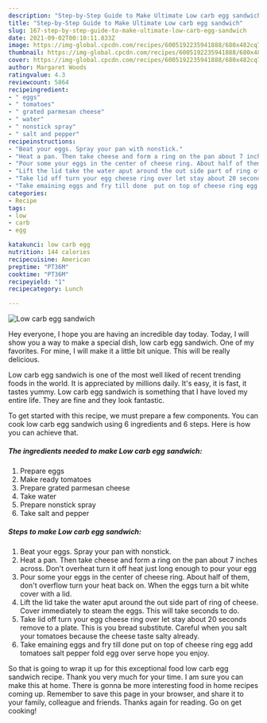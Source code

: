 ```yaml
---
description: "Step-by-Step Guide to Make Ultimate Low carb egg sandwich"
title: "Step-by-Step Guide to Make Ultimate Low carb egg sandwich"
slug: 167-step-by-step-guide-to-make-ultimate-low-carb-egg-sandwich
date: 2021-09-02T00:10:11.833Z
image: https://img-global.cpcdn.com/recipes/6005192235941888/680x482cq70/low-carb-egg-sandwich-recipe-main-photo.jpg
thumbnail: https://img-global.cpcdn.com/recipes/6005192235941888/680x482cq70/low-carb-egg-sandwich-recipe-main-photo.jpg
cover: https://img-global.cpcdn.com/recipes/6005192235941888/680x482cq70/low-carb-egg-sandwich-recipe-main-photo.jpg
author: Margaret Woods
ratingvalue: 4.3
reviewcount: 5864
recipeingredient:
- " eggs"
- " tomatoes"
- " grated parmesan cheese"
- " water"
- " nonstick spray"
- " salt and pepper"
recipeinstructions:
- "Beat your eggs. Spray your pan with nonstick."
- "Heat a pan. Then take cheese and form a ring on the pan about 7 inches across. Don&#39;t overheat turn it off heat just long enough to pour your egg"
- "Pour some your eggs in the center of cheese ring. About half of them, don&#39;t overflow turn your heat back on. When the eggs turn a bit white cover with a lid."
- "Lift the lid take the water aput around the out side part of ring of cheese. Cover immediately to steam the eggs. This will take seconds to do."
- "Take lid off turn your egg cheese ring over let stay about 20 seconds remove to a plate. This is you bread substitute.  Careful when you salt your tomatoes because the cheese taste salty already."
- "Take emaining eggs and fry till done  put on top of cheese ring egg add tomatoes salt pepper fold egg over serve hope you enjoy."
categories:
- Recipe
tags:
- low
- carb
- egg

katakunci: low carb egg 
nutrition: 144 calories
recipecuisine: American
preptime: "PT36M"
cooktime: "PT36M"
recipeyield: "1"
recipecategory: Lunch

---
```



![Low carb egg sandwich](https://img-global.cpcdn.com/recipes/6005192235941888/680x482cq70/low-carb-egg-sandwich-recipe-main-photo.jpg)

Hey everyone, I hope you are having an incredible day today. Today, I will show you a way to make a special dish, low carb egg sandwich. One of my favorites. For mine, I will make it a little bit unique. This will be really delicious.

Low carb egg sandwich is one of the most well liked of recent trending foods in the world. It is appreciated by millions daily. It's easy, it is fast, it tastes yummy. Low carb egg sandwich is something that I have loved my entire life. They are fine and they look fantastic.




To get started with this recipe, we must prepare a few components. You can cook low carb egg sandwich using 6 ingredients and 6 steps. Here is how you can achieve that.

<!--inarticleads1-->

##### The ingredients needed to make Low carb egg sandwich:

1. Prepare  eggs
1. Make ready  tomatoes
1. Prepare  grated parmesan cheese
1. Take  water
1. Prepare  nonstick spray
1. Take  salt and pepper




<!--inarticleads2-->

##### Steps to make Low carb egg sandwich:

1. Beat your eggs. Spray your pan with nonstick.
1. Heat a pan. Then take cheese and form a ring on the pan about 7 inches across. Don&#39;t overheat turn it off heat just long enough to pour your egg
1. Pour some your eggs in the center of cheese ring. About half of them, don&#39;t overflow turn your heat back on. When the eggs turn a bit white cover with a lid.
1. Lift the lid take the water aput around the out side part of ring of cheese. Cover immediately to steam the eggs. This will take seconds to do.
1. Take lid off turn your egg cheese ring over let stay about 20 seconds remove to a plate. This is you bread substitute.  Careful when you salt your tomatoes because the cheese taste salty already.
1. Take emaining eggs and fry till done  put on top of cheese ring egg add tomatoes salt pepper fold egg over serve hope you enjoy.




So that is going to wrap it up for this exceptional food low carb egg sandwich recipe. Thank you very much for your time. I am sure you can make this at home. There is gonna be more interesting food in home recipes coming up. Remember to save this page in your browser, and share it to your family, colleague and friends. Thanks again for reading. Go on get cooking!
